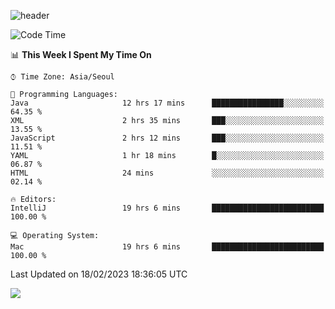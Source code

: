 ![header](https://capsule-render.vercel.app/api?type=Egg&color=timeAuto&height=300&section=header&text=PoPo&fontSize=90&animation=fadeIn)

  <!--START_SECTION:waka-->
![Code Time](http://img.shields.io/badge/Code%20Time-508%20hrs%2038%20mins-blue)

📊 **This Week I Spent My Time On** 

```text
⌚︎ Time Zone: Asia/Seoul

💬 Programming Languages: 
Java                     12 hrs 17 mins      ████████████████░░░░░░░░░   64.35 % 
XML                      2 hrs 35 mins       ███░░░░░░░░░░░░░░░░░░░░░░   13.55 % 
JavaScript               2 hrs 12 mins       ███░░░░░░░░░░░░░░░░░░░░░░   11.51 % 
YAML                     1 hr 18 mins        █░░░░░░░░░░░░░░░░░░░░░░░░   06.87 % 
HTML                     24 mins             ░░░░░░░░░░░░░░░░░░░░░░░░░   02.14 % 

🔥 Editors: 
IntelliJ                 19 hrs 6 mins       █████████████████████████   100.00 % 

💻 Operating System: 
Mac                      19 hrs 6 mins       █████████████████████████   100.00 % 

```


 Last Updated on 18/02/2023 18:36:05 UTC
<!--END_SECTION:waka-->



<img src="https://capsule-render.vercel.app/api?type=Egg&color=timeAuto&height=300&section=footer&text=PoPo&fontSize=90&animation=fadeIn&reversal=true" />
